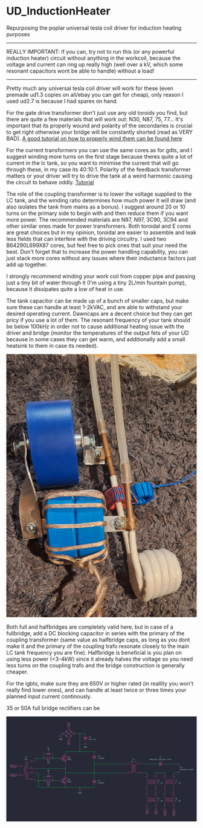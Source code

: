 # UD_InductionHeater
Repurposing the poplar universal tesla coil driver for induction heating purposes

------------

REALLY IMPORTANT: if you can, try not to run this (or any powerful induction heater) circuit without anything in the workcoil, because the voltage and current can ring up really high (well over a kV, which some resonant capacitors wont be able to handle) without a load! 

------------

Pretty much any universal tesla coil driver will work for these (even premade ud1.3 copies on ali/ebay you can get for cheap), only reason I used ud2.7 is because I had spares on hand.

For the gate drive transformer don't just use any old toroids you find, but there are quite a few materials that will work out: N30, N87, 75, 77... It's important that its properly wound and polarity of the secondaries is crucial to get right otherwise your bridge will be constantly shorted (read as VERY BAD). [A good tutorial on how to properly wind them can be found here](https://www.youtube.com/watch?v=ahb5woa-AW8)

For the current transformers you can use the same cores as for gdts, and I suggest winding more turns on the first stage because theres quite a lot of current in the lc tank, so you want to minimise the current that will go through these, in my case its 40:10:1. Polarity of the feedback transformer matters or your driver will try to drive the tank at a weird harmonic causing the circuit to behave oddly. [Tutorial](https://www.easternvoltageresearch.com/tesla-coil-workshop/how-to-build-cascaded-current-transformers-for-tesla-coils/)

The role of the coupling transformer is to lower the voltage supplied to the LC tank, and the winding ratio determines how much power it will draw (and also isolates the tank from mains as a bonus). I suggest around 20 or 10 turns on the primary side to begin with and then reduce them if you want more power. The recommended materials are N87, N97, 3C90, 3C94 and other similar ones made for power transformers. Both toroidal and E cores are great choices but in my opinion, toroidal are easier to assemble and leak less fields that can interfere with the driving circuitry. I used two B64290L699X87 cores, but feel free to pick ones that suit your need the best. Don't forget that to increase the power handling capability, you can just stack more cores without any issues where their inductance factors just add up together.

I strongly recommend winding your work coil from copper pipe and passing just a tiny bit of water through it (I'm using a tiny 2L/min fountain pump), because it dissipates quite a low of heat in use.

The tank capacitor can be made up of a bunch of smaller caps, but make sure these can handle at least 1-2kVAC, and are able to withstand your desired operating current. Dawncaps are a decent choice but they can get pricy if you use a lot of them. The resonant frequency of your tank should be below 100kHz in order not to cause additional heating issue with the driver and bridge (monitor the temperatures of the output fets of your UD because in some cases they can get warm, and additionally add a small heatsink to them in case its needed).

![TANK](https://github.com/NebulaXaD/UD_InductionHeater/blob/main/pics/LC%20tank.jpg)

Both full and halfbridges are completely valid here, but in case of a fullbridge, add a DC blocking capacitor in series with the primary of the coupling transformer (same value as halfbridge caps, as long as you dont make it and the primary of the coupling trafo resonate closely to the main LC tank frequency you are fine). Halfbridge is beneficial is you plan on using less power (<3-4kW) since it already halves the voltage so you need less turns on the coupling trafo and the bridge construction is generally cheaper.

For the igbts, make sure they are 650V or higher rated (in reallity you won't really find lower ones), and can handle at least twice or three times your planned input current continously.

35 or 50A full bridge rectifiers can be 

![SCHEM](https://github.com/NebulaXaD/UD_InductionHeater/blob/main/pics/schematic.png)
